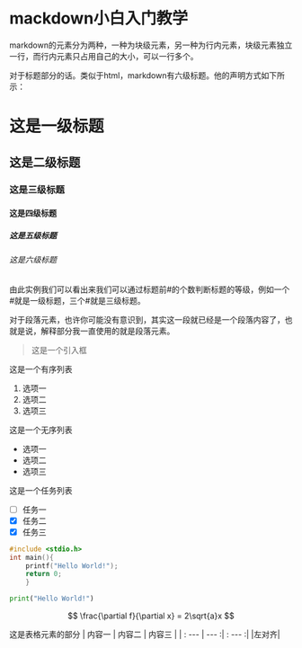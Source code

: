 # mackdown小白入门教学

markdown的元素分为两种，一种为块级元素，另一种为行内元素，块级元素独立一行，而行内元素只占用自己的大小，可以一行多个。

对于标题部分的话。类似于html，markdown有六级标题。他的声明方式如下所示：
# 这是一级标题
## 这是二级标题
### 这是三级标题
#### 这是四级标题
##### 这是五级标题
###### 这是六级标题
由此实例我们可以看出来我们可以通过标题前#的个数判断标题的等级，例如一个#就是一级标题，三个#就是三级标题。

对于段落元素，也许你可能没有意识到，其实这一段就已经是一个段落内容了，也就是说，解释部分我一直使用的就是段落元素。

> 这是一个引入框

这是一个有序列表
1. 选项一
2. 选项二
3. 选项三

这是一个无序列表
- 选项一
- 选项二
- 选项三

这是一个任务列表
- [ ] 任务一
- [x] 任务二
- [x] 任务三

```c
#include <stdio.h>
int main(){
	printf("Hello World!");
	return 0;
	}
```
```python
print("Hello World!")
```
$$
\frac{\partial f}{\partial x} = 2\sqrt{a}x
$$

这是表格元素的部分
| 内容一 | 内容二 | 内容三 |
| : --- |  --- :| : --- :|
|左对齐| 
<!--stackedit_data:
eyJoaXN0b3J5IjpbNTQ5MDc2NTUsMTI0NzU2MTgzLC0yMDc0MD
UxMzk5LDEyNzMyOTg2NSwtMTI5OTA4MTAyOCwtMTI5OTA0MTUx
MCwxNTgxNDA2ODE0LC0yMTM0NjUxNDY2LC0yMDg4NzQ2NjEyXX
0=
-->